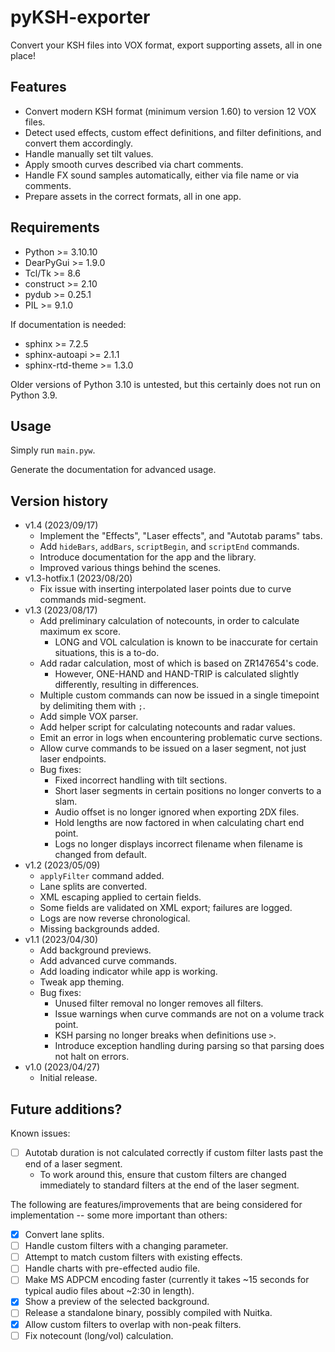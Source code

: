 # pyKSH-exporter

Convert your KSH files into VOX format, export supporting assets, all in one place!

## Features

- Convert modern KSH format (minimum version 1.60) to version 12 VOX files.
- Detect used effects, custom effect definitions, and filter definitions, and convert them accordingly.
- Handle manually set tilt values.
- Apply smooth curves described via chart comments.
- Handle FX sound samples automatically, either via file name or via comments.
- Prepare assets in the correct formats, all in one app.

## Requirements

- Python >= 3.10.10
- DearPyGui >= 1.9.0
- Tcl/Tk >= 8.6
- construct >= 2.10
- pydub >= 0.25.1
- PIL >= 9.1.0

If documentation is needed:

- sphinx >= 7.2.5
- sphinx-autoapi >= 2.1.1
- sphinx-rtd-theme >= 1.3.0

Older versions of Python 3.10 is untested, but this certainly does not run on Python 3.9.

## Usage

Simply run `main.pyw`.

Generate the documentation for advanced usage.

## Version history

- v1.4 (2023/09/17)
  - Implement the "Effects", "Laser effects", and "Autotab params" tabs.
  - Add `hideBars`, `addBars`, `scriptBegin`, and `scriptEnd` commands.
  - Introduce documentation for the app and the library.
  - Improved various things behind the scenes.
- v1.3-hotfix.1 (2023/08/20)
  - Fix issue with inserting interpolated laser points due to curve commands mid-segment.
- v1.3 (2023/08/17)
  - Add preliminary calculation of notecounts, in order to calculate maximum ex score.
    - LONG and VOL calculation is known to be inaccurate for certain situations, this is a to-do.
  - Add radar calculation, most of which is based on ZR147654's code.
    - However, ONE-HAND and HAND-TRIP is calculated slightly differently, resulting in differences.
  - Multiple custom commands can now be issued in a single timepoint by delimiting them with `;`.
  - Add simple VOX parser.
  - Add helper script for calculating notecounts and radar values.
  - Emit an error in logs when encountering problematic curve sections.
  - Allow curve commands to be issued on a laser segment, not just laser endpoints.
  - Bug fixes:
    - Fixed incorrect handling with tilt sections.
    - Short laser segments in certain positions no longer converts to a slam.
    - Audio offset is no longer ignored when exporting 2DX files.
    - Hold lengths are now factored in when calculating chart end point.
    - Logs no longer displays incorrect filename when filename is changed from default.
- v1.2 (2023/05/09)
  - `applyFilter` command added.
  - Lane splits are converted.
  - XML escaping applied to certain fields.
  - Some fields are validated on XML export; failures are logged.
  - Logs are now reverse chronological.
  - Missing backgrounds added.
- v1.1 (2023/04/30)
  - Add background previews.
  - Add advanced curve commands.
  - Add loading indicator while app is working.
  - Tweak app theming.
  - Bug fixes:
    - Unused filter removal no longer removes all filters.
    - Issue warnings when curve commands are not on a volume track point.
    - KSH parsing no longer breaks when definitions use `>`.
    - Introduce exception handling during parsing so that parsing does not halt on errors.
- v1.0 (2023/04/27)
  - Initial release.

## Future additions?

Known issues:
- [ ] Autotab duration is not calculated correctly if custom filter lasts past the end of a laser segment.
  - To work around this, ensure that custom filters are changed immediately to standard filters at the end of the laser segment.

The following are features/improvements that are being considered for implementation -- some more important than others:
- [x] Convert lane splits.
- [ ] Handle custom filters with a changing parameter.
- [ ] Attempt to match custom filters with existing effects.
- [ ] Handle charts with pre-effected audio file.
- [ ] Make MS ADPCM encoding faster (currently it takes ~15 seconds for typical audio files about ~2:30 in length).
- [x] Show a preview of the selected background.
- [ ] Release a standalone binary, possibly compiled with Nuitka.
- [x] Allow custom filters to overlap with non-peak filters.
- [ ] Fix notecount (long/vol) calculation.
